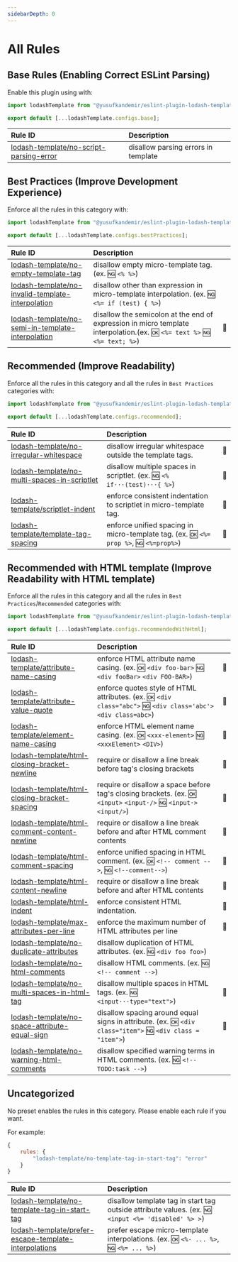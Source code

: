 ```yaml
---
sidebarDepth: 0
---
```


# All Rules

<!-- This file is automatically generated in tools/update-docs-rules-index.js, do not change! -->

## Base Rules (Enabling Correct ESLint Parsing)

Enable this plugin using with:

```js
import lodashTemplate from "@yusufkandemir/eslint-plugin-lodash-template";

export default [...lodashTemplate.configs.base];
```

| Rule ID                                                                 | Description                         |     |
| :---------------------------------------------------------------------- | :---------------------------------- | :-- |
| [lodash-template/no-script-parsing-error](./no-script-parsing-error.md) | disallow parsing errors in template |     |

## Best Practices (Improve Development Experience)

Enforce all the rules in this category with:

```js
import lodashTemplate from "@yusufkandemir/eslint-plugin-lodash-template";

export default [...lodashTemplate.configs.bestPractices];
```

| Rule ID                                                                                     | Description                                                                                                                  |          |
| :------------------------------------------------------------------------------------------ | :--------------------------------------------------------------------------------------------------------------------------- | :------- |
| [lodash-template/no-empty-template-tag](./no-empty-template-tag.md)                         | disallow empty micro-template tag. (ex. :ng: `<% %>`)                                                                        |          |
| [lodash-template/no-invalid-template-interpolation](./no-invalid-template-interpolation.md) | disallow other than expression in micro-template interpolation. (ex. :ng: `<%= if (test) { %>`)                              |          |
| [lodash-template/no-semi-in-template-interpolation](./no-semi-in-template-interpolation.md) | disallow the semicolon at the end of expression in micro template interpolation.(ex. :ok: `<%= text %>` :ng: `<%= text; %>`) | :wrench: |

## Recommended (Improve Readability)

Enforce all the rules in this category and all the rules in `Best Practices` categories with:

```js
import lodashTemplate from "@yusufkandemir/eslint-plugin-lodash-template";

export default [...lodashTemplate.configs.recommended];
```

| Rule ID                                                                           | Description                                                                               |          |
| :-------------------------------------------------------------------------------- | :---------------------------------------------------------------------------------------- | :------- |
| [lodash-template/no-irregular-whitespace](./no-irregular-whitespace.md)           | disallow irregular whitespace outside the template tags.                                  | :wrench: |
| [lodash-template/no-multi-spaces-in-scriptlet](./no-multi-spaces-in-scriptlet.md) | disallow multiple spaces in scriptlet. (ex. :ng: `<% if···(test)···{ %>`)                 | :wrench: |
| [lodash-template/scriptlet-indent](./scriptlet-indent.md)                         | enforce consistent indentation to scriptlet in micro-template tag.                        | :wrench: |
| [lodash-template/template-tag-spacing](./template-tag-spacing.md)                 | enforce unified spacing in micro-template tag. (ex. :ok: `<%= prop %>`, :ng: `<%=prop%>`) | :wrench: |

## Recommended with HTML template (Improve Readability with HTML template)

Enforce all the rules in this category and all the rules in `Best Practices`/`Recommended` categories with:

```js
import lodashTemplate from "@yusufkandemir/eslint-plugin-lodash-template";

export default [...lodashTemplate.configs.recommendedWithHtml];
```

| Rule ID                                                                             | Description                                                                                                            |          |
| :---------------------------------------------------------------------------------- | :--------------------------------------------------------------------------------------------------------------------- | :------- |
| [lodash-template/attribute-name-casing](./attribute-name-casing.md)                 | enforce HTML attribute name casing. (ex. :ok: `<div foo-bar>` :ng: `<div fooBar>` `<div FOO-BAR>`)                     | :wrench: |
| [lodash-template/attribute-value-quote](./attribute-value-quote.md)                 | enforce quotes style of HTML attributes. (ex. :ok: `<div class="abc">` :ng: `<div class='abc'>` `<div class=abc>`)     | :wrench: |
| [lodash-template/element-name-casing](./element-name-casing.md)                     | enforce HTML element name casing. (ex. :ok: `<xxx-element>` :ng: `<xxxElement>` `<DIV>`)                               | :wrench: |
| [lodash-template/html-closing-bracket-newline](./html-closing-bracket-newline.md)   | require or disallow a line break before tag's closing brackets                                                         | :wrench: |
| [lodash-template/html-closing-bracket-spacing](./html-closing-bracket-spacing.md)   | require or disallow a space before tag's closing brackets. (ex. :ok: `<input>` `<input·/>` :ng: `<input·>` `<input/>`) | :wrench: |
| [lodash-template/html-comment-content-newline](./html-comment-content-newline.md)   | require or disallow a line break before and after HTML comment contents                                                | :wrench: |
| [lodash-template/html-comment-spacing](./html-comment-spacing.md)                   | enforce unified spacing in HTML comment. (ex. :ok: `<!-- comment -->`, :ng: `<!--comment-->`)                          | :wrench: |
| [lodash-template/html-content-newline](./html-content-newline.md)                   | require or disallow a line break before and after HTML contents                                                        | :wrench: |
| [lodash-template/html-indent](./html-indent.md)                                     | enforce consistent HTML indentation.                                                                                   | :wrench: |
| [lodash-template/max-attributes-per-line](./max-attributes-per-line.md)             | enforce the maximum number of HTML attributes per line                                                                 | :wrench: |
| [lodash-template/no-duplicate-attributes](./no-duplicate-attributes.md)             | disallow duplication of HTML attributes. (ex. :ng: `<div foo foo>`)                                                    |          |
| [lodash-template/no-html-comments](./no-html-comments.md)                           | disallow HTML comments. (ex. :ng: `<!-- comment -->`)                                                                  |          |
| [lodash-template/no-multi-spaces-in-html-tag](./no-multi-spaces-in-html-tag.md)     | disallow multiple spaces in HTML tags. (ex. :ng: `<input···type="text">`)                                              | :wrench: |
| [lodash-template/no-space-attribute-equal-sign](./no-space-attribute-equal-sign.md) | disallow spacing around equal signs in attribute. (ex. :ok: `<div class="item">` :ng: `<div class = "item">`)          | :wrench: |
| [lodash-template/no-warning-html-comments](./no-warning-html-comments.md)           | disallow specified warning terms in HTML comments. (ex. :ng: `<!-- TODO:task -->`)                                     |          |

## Uncategorized

No preset enables the rules in this category.
Please enable each rule if you want.

For example:

```js
{
    rules: {
        "lodash-template/no-template-tag-in-start-tag": "error"
    }
}
```

| Rule ID                                                                                             | Description                                                                                          |     |
| :-------------------------------------------------------------------------------------------------- | :--------------------------------------------------------------------------------------------------- | :-- |
| [lodash-template/no-template-tag-in-start-tag](./no-template-tag-in-start-tag.md)                   | disallow template tag in start tag outside attribute values. (ex. :ng: `<input <%= 'disabled' %> >`) |     |
| [lodash-template/prefer-escape-template-interpolations](./prefer-escape-template-interpolations.md) | prefer escape micro-template interpolations. (ex. :ok: `<%- ... %>`, :ng: `<%= ... %>`)              |     |
